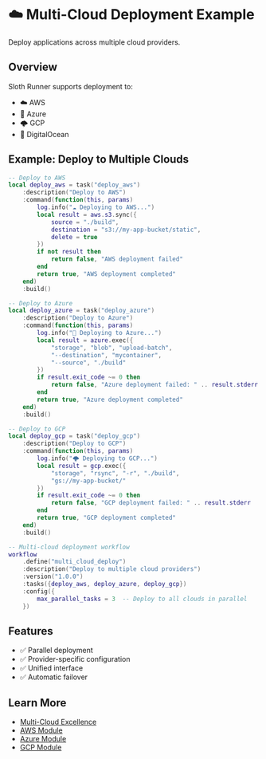 # ☁️ Multi-Cloud Deployment Example

Deploy applications across multiple cloud providers.

## Overview

Sloth Runner supports deployment to:
- ☁️ AWS
- 🔷 Azure
- 🌩️ GCP
- 🌊 DigitalOcean

## Example: Deploy to Multiple Clouds

```lua
-- Deploy to AWS
local deploy_aws = task("deploy_aws")
    :description("Deploy to AWS")
    :command(function(this, params)
        log.info("☁️ Deploying to AWS...")
        local result = aws.s3.sync({
            source = "./build",
            destination = "s3://my-app-bucket/static",
            delete = true
        })
        if not result then
            return false, "AWS deployment failed"
        end
        return true, "AWS deployment completed"
    end)
    :build()

-- Deploy to Azure
local deploy_azure = task("deploy_azure")
    :description("Deploy to Azure")
    :command(function(this, params)
        log.info("🔷 Deploying to Azure...")
        local result = azure.exec({
            "storage", "blob", "upload-batch",
            "--destination", "mycontainer",
            "--source", "./build"
        })
        if result.exit_code ~= 0 then
            return false, "Azure deployment failed: " .. result.stderr
        end
        return true, "Azure deployment completed"
    end)
    :build()

-- Deploy to GCP
local deploy_gcp = task("deploy_gcp")
    :description("Deploy to GCP")
    :command(function(this, params)
        log.info("🌩️ Deploying to GCP...")
        local result = gcp.exec({
            "storage", "rsync", "-r", "./build",
            "gs://my-app-bucket/"
        })
        if result.exit_code ~= 0 then
            return false, "GCP deployment failed: " .. result.stderr
        end
        return true, "GCP deployment completed"
    end)
    :build()

-- Multi-cloud deployment workflow
workflow
    .define("multi_cloud_deploy")
    :description("Deploy to multiple cloud providers")
    :version("1.0.0")
    :tasks({deploy_aws, deploy_azure, deploy_gcp})
    :config({
        max_parallel_tasks = 3  -- Deploy to all clouds in parallel
    })
```

## Features

- ✅ Parallel deployment
- ✅ Provider-specific configuration
- ✅ Unified interface
- ✅ Automatic failover

## Learn More

- [Multi-Cloud Excellence](../../multi-cloud-excellence.md)
- [AWS Module](../../modules/aws.md)
- [Azure Module](../../modules/azure.md)
- [GCP Module](../../modules/gcp.md)

